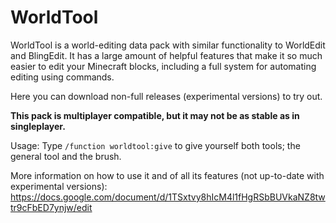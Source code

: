 # WorldTool

WorldTool is a world-editing data pack with similar functionality to WorldEdit and BlingEdit. It has a large amount of helpful features that make it so much easier to edit your Minecraft blocks, including a full system for automating editing using commands.

Here you can download non-full releases (experimental versions) to try out.

__This pack is multiplayer compatible, but it may not be as stable as in singleplayer.__

Usage:
Type `/function worldtool:give` to give yourself both tools; the general tool and the brush.

More information on how to use it and of all its features (not up-to-date with experimental versions):
https://docs.google.com/document/d/1TSxtvy8hIcM4l1fHgRSbBUVkaNZ8twtr9cFbED7ynjw/edit
